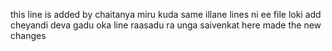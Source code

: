 this line is added by chaitanya
miru kuda same illane lines ni ee file loki add cheyandi
deva gadu oka line raasadu ra unga
saivenkat here made the new changes
